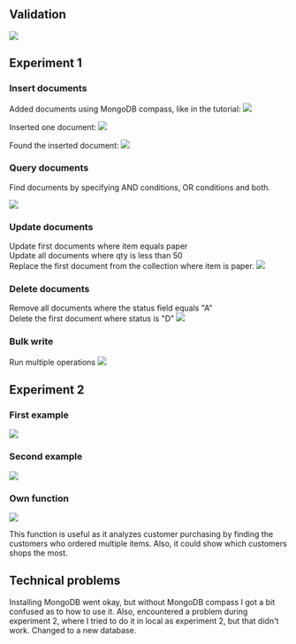 ## Validation
![](images/validation.png)


## Experiment 1

### Insert documents
Added documents using MongoDB compass, like in the tutorial: 
![](images/database.png)

Inserted one document: 
![](images/insertOne.png)

Found the inserted document: 
![](images/findInsert.png)

### Query documents
Find documents by specifying AND conditions, OR conditions and both. 

![](images/query.png)

### Update documents
Update first documents where item equals paper
<br>
Update all documents where qty is less than 50
<br>
Replace the first document from the collection where item is paper.
![](images/update.png)

### Delete documents
Remove all documents where the status field equals "A"
<br>
Delete the first document where status is "D"
![](images/delete.png)

### Bulk write 
Run multiple operations 
![](images/bulkwrite.png)


## Experiment 2

### First example
![](images/example1_exp2.png)


### Second example
![](images/example2_exp2.png)

### Own function 
![](images/own_function.png)

This function is useful as it analyzes customer purchasing by finding the customers who ordered multiple items. 
Also, it could show which customers shops the most. 


## Technical problems

Installing MongoDB went okay, but without MongoDB compass I got a bit confused as to how to use it. 
Also, encountered a problem during experiment 2, where I tried to do it in local as experiment 2, but that didn't work. 
Changed to a new database. 




